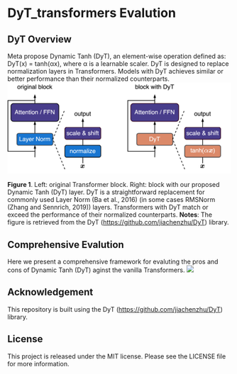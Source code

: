 # DyT_transformers Evalution

## DyT Overview
Meta propose Dynamic Tanh (DyT), an element-wise operation defined as: DyT(x) = tanh(αx), where α is a learnable scaler. DyT is designed to replace normalization layers in Transformers. Models with DyT achieves similar or better performance than their normalized counterparts.
<img src="https://github.com/Computational-social-science/DyT_transformers/blob/main/before_after.svg" />

**Figure 1**. Left: original Transformer block. Right: block with our proposed Dynamic Tanh (DyT) layer. DyT is a straightforward replacement for commonly used Layer Norm (Ba et al., 2016) (in some cases RMSNorm (Zhang and Sennrich, 2019)) layers. Transformers with DyT match or exceed the performance of their normalized counterparts.
**Notes**: The figure is retrieved from the DyT (https://github.com/jiachenzhu/DyT) library.

## Comprehensive Evalution
Here we present a comprehensive framework for evaluting the pros and cons of Dynamic Tanh (DyT) aginst the vanilla Transformers.
<img src="[https://github.com/Computational-social-science/DyT_transformers/blob/main/before_after.svg](https://github.com/Computational-social-science/DyT_transformers/blob/main/transformer_comparison.svg)" />

## Acknowledgement
This repository is built using the DyT (https://github.com/jiachenzhu/DyT) library.

## License
This project is released under the MIT license. Please see the LICENSE file for more information.
